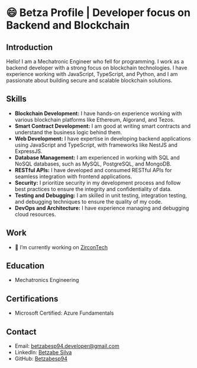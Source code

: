 # 😄 Betza Profile | Developer focus on Backend and Blockchain

## Introduction
Hello! I am a Mechatronic Engineer who fell for programming. I work as a backend developer with a strong focus on blockchain technologies. I have experience working with JavaScript, TypeScript, and Python, and I am passionate about building secure and scalable blockchain solutions.

## Skills
- **Blockchain Development:** I have hands-on experience working with various blockchain platforms like Ethereum, Algorand, and Tezos.
- **Smart Contract Development:** I am good at writing smart contracts and understand the business logic behind them.
- **Web Development:** I have expertise in developing backend applications using JavaScript and TypeScript, with frameworks like NestJS and ExpressJS.
- **Database Management:** I am experienced in working with SQL and NoSQL databases, such as MySQL, PostgreSQL, and MongoDB.
- **RESTful APIs:** I have developed and consumed RESTful APIs for seamless integration with frontend applications.
- **Security:** I prioritize security in my development process and follow best practices to ensure the integrity and confidentiality of data.
- **Testing and Debugging:** I am skilled in unit testing, integration testing, and debugging techniques to ensure the quality of my code.
-  **DevOps and Architecture:** I have experience managing and debugging cloud resources.

## Work
- 🔭 I’m currently working on [ZirconTech](https://github.com/zircon-tech)

## Education
- Mechatronics Engineering 

## Certifications
- Microsoft Certified: Azure Fundamentals 

## Contact
- Email: [betzabesp94.developer@gmail.com](mailto:betzabesp94.developer@gmail.com)
- LinkedIn: [Betzabe Silva](https://www.linkedin.com/in/betzabesp94/)
- GitHub: [Betzabesp94](https://github.com/Betzabesp94)


<!--
**Betzabesp94/Betzabesp94** is a ✨ _special_ ✨ repository because its `README.md` (this file) appears on your GitHub profile.

Here are some ideas to get you started:

- 🔭 I’m currently working on ...
- 🌱 I’m currently learning ...
- 👯 I’m looking to collaborate on ...
- 🤔 I’m looking for help with ...
- 💬 Ask me about ...
- 📫 How to reach me: ...
- 😄 Pronouns: ...
- ⚡ Fun fact: ...
-->

